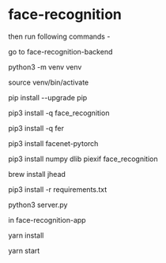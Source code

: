 # face-recognition

then run following commands - 

go to face-recognition-backend

python3 -m venv venv

source venv/bin/activate

pip install --upgrade pip

pip3 install -q face_recognition

pip3 install -q fer

pip3 install facenet-pytorch

pip3 install numpy dlib piexif face_recognition

brew install jhead

pip3 install -r requirements.txt

python3 server.py

in face-recognition-app

yarn install

yarn start
